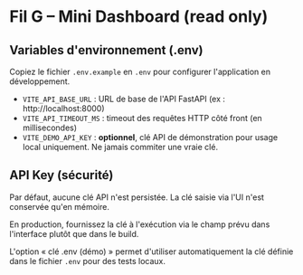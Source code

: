 # Fil G – Mini Dashboard (read only)

## Variables d'environnement (.env)

Copiez le fichier `.env.example` en `.env` pour configurer l'application en développement.

- `VITE_API_BASE_URL` : URL de base de l'API FastAPI (ex : http://localhost:8000)
- `VITE_API_TIMEOUT_MS` : timeout des requêtes HTTP côté front (en millisecondes)
- `VITE_DEMO_API_KEY` : **optionnel**, clé API de démonstration pour usage local uniquement. Ne jamais commiter une vraie clé.

## API Key (sécurité)

Par défaut, aucune clé API n'est persistée. La clé saisie via l'UI n'est conservée qu'en mémoire.

En production, fournissez la clé à l'exécution via le champ prévu dans l'interface plutôt que dans le build.

L'option « clé .env (démo) » permet d'utiliser automatiquement la clé définie dans le fichier `.env` pour des tests locaux.
